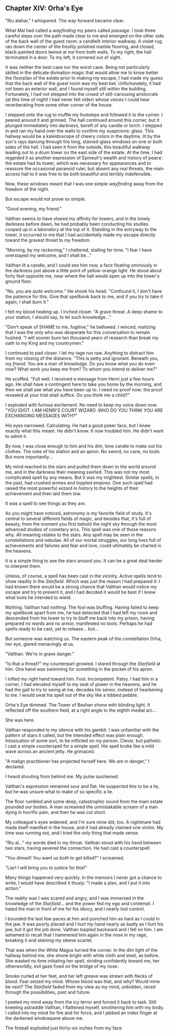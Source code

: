 Chapter XIV: Orha's Eye
-----------------------

"Riu alahar," I whispered. The way forward became clear.

What Mal had called a *wayfinding* my peers called *passage*. I took three careful steps over the path made clear to me and emerged on the other side of the back wall of the guest room: a candlelit interior walkway. A violet rug ran down the center of the freshly polished marble flooring, and closed, black-painted doors leered at me from both walls. To my right, the hall terminated in a door. To my left, it cornered out of sight.

It was neither the best case nor the worst case. Being not particularly skilled in the delicate divination magic that would allow me to know better the floorplan of the estate prior to making my escape, I had made my guess that the back wall of the guest room was my best bet. Unfortunately, it had not been an exterior wall, and I found myself still within the building. Fortunately, I had not stepped into the crowd of still-carousing aristocrats (at this time of night! I had never felt older) whose voices I could hear reverberating from some other corner of the house.

I stepped onto the rug to muffle my footsteps and followed it to the corner. I peered around it and grinned. The hall continued around this corner, but it plunged immediately into darkness, bereft of any candle or torch. I stepped in and ran my hand over the walls to confirm my suspicions: glass. This hallway would be a kaleidoscope of cheery colors in the daytime, lit by the sun's rays dancing through the long, stained-glass windows on one or both sides of the hall. I had seen it from the outside, this beautiful walkway leading out to a drum tower on the east side of the estate. At the time, I had regarded it as another expression of Épineuil's wealth and history of peace: the estate had its tower, which was necessary for appearances and to reassure the occasional paranoid ruler, but absent any real threats, the main access hall to it was free to be both beautiful and terribly indefensible.

Now, these windows meant that I was one simple *wayfinding* away from the freedom of the night.

But escape would not prove so simple.

"Good evening, my friend."

Valthan seems to have shared my affinity for towers, and in the lonely darkness before dawn, he had probably been conducting his studies cooped up in a laboratory at the top of it. Standing in the entryway to the tower, it occurred to me that I had accidentally made my escape directly toward the gravest threat to my freedom.

"Morning, by my reckoning," I chattered, stalling for time. "I fear I have overstayed my welcome, and I shall be..."

Valthan lit a candle, and I could see him now, a face floating ominously in the darkness just above a little point of yellow-orange light. He stood about forty feet opposite me, near where the hall would open up into the tower's ground floor.

"No, you are *quite welcome.*" He shook his head. "Confound it, I don't have the patience for this. Give that spellbook back to me, and if you try to take it again, I shall *burn* it."

I felt my blood heating up. I inched closer. "A grave threat. A deep shame to your station, I should say, to let such knowledge..."

"Don't speak of SHAME to me, fugitive," he bellowed. I winced, realizing that I was the only who was desperate for this conversation to remain hushed. "I will sooner burn ten thousand years of research than break my oath to my King and my countrymen."

I continued to pad closer. I let my rage run raw. Anything to distract him from my closing of the distance. "This is petty and ignorant. Beneath you, my *friend*. You are a man of *knowledge*. Do you know what you do even now? What work you keep me from? To whom you intend to deliver me?"

He scoffed. "Full well. I received a message from Henri just a few hours ago. He shall have a contingent here to take you home by the morning, and then we shall see what you have been up to. I need no proof now; the proof revealed at your trial shall suffice. Do you think me a child?"

I exploded with furious excitement. No need to keep my voice down now. "YOU IDIOT. I AM HENRI'S COURT WIZARD. WHO DO YOU THINK YOU ARE EXCHANGING MESSAGES WITH?"

His eyes narrowed. Calculating. He had a good poker face, but I knew exactly what this meant. He didn't know. It now troubled him. He didn't want to admit it.

By now, I was close enough to him and his dim, lone candle to make out his clothes. The robe of his station and an apron. No sword, no cane, no tools. But more importantly...

My mind reached to the stars and pulled them down to the world around me, and in the darkness their meaning swirled. This was not my most complicated spell by any means. But it was my mightiest. Similar spells, in the past, had crushed armies and toppled empires. One such spell had raised the most powerful wizard in history to the heights of their achievement and then laid them low.

It was a spell to see things as they are.

As you might have noticed, astronomy is my favorite field of study. It's central to several different fields of magic, and besides that, it's full of beauty, from the moment you first behold the night sky through the most advanced studies of cometary arcs. This spell was one of those reasons why. All meaning relates to the stars. Any spell may be seen in the constellations and nebulae. All of our mortal struggles, our long lives full of achievements and failures and fear and love, could ultimately be charted in the heavens.

It is a simple thing to see the stars around you. It can be a great deal harder to interpret them.

Unless, of course, a spell has been cast in the vicinity. Active spells tend to show readily in the *Starfield*. Which was just the reason I had prepared it: I had known there would be a strong chance that Valthan would notice my escape and try to prevent it, and I had decided it would be best if I knew what tools he intended to wield.

Nothing. Valthan had *nothing.* The fool was bluffing. Having failed to keep my spellbook apart from me, he had detected that I had left my room and descended from his tower to try to bluff me back into my prison, having prepared no wards and no armor, manifested no tools. Perhaps he had spells ready to be cast, yet to release... but...

But someone was watching us. The eastern peak of the constellation Orha, her eye, glared menacingly at us.

"Valthan. We're in grave danger."

"Is that a threat?" my counterpart growled. I stared through the *Starfield* at him. One hand was swimming for something in the pocket of his apron.

I lofted my right hand toward him. Fool. Incompetent. Patsy. I had him in a corner, I had elevated myself to my seat of power in the heavens, and he had the gall to try to swing at me, decades his senior, instead of hearkening to me. I would swat his spell out of the sky like a lobbed pebble.

Orha's Eye dimmed. The Tower of Beshan shone with blinding light. It reflected off the southern field, at a right angle to the eighth medial arc...

She was here.

Valthan responded to my silence with his gambit. I was unfamiliar with the pattern of stars it called, but the intended effect was plain enough. Intoxication of some sort, to be inflicted on my person. Clever, but pathetic. I cast a simple counterspell for a simple spell. His spell broke like a mild wave across an ancient jetty. He grimaced.

"A malign practitioner has projected herself here. We are in danger," I declared.

I heard shouting from behind me. My pulse quickened.

Valthan's expression remained sour and flat. He suspected this to be a lie, but he was unsure what to make of so specific a lie.

The floor rumbled and some deep, catastrophic sound from the main estate pounded our bodies. A man screamed the unmistakable scream of a man dying in horrific pain, and then he was cut short.

My colleague's eyes widened, and I'm sure mine did, too. A nightmare had made itself manifest in the house, and it had already claimed one victim. My time was running out, and I tried the only thing that made sense.

"Riu al..." my words died in my throat. Valthan stood with his hand between two stars, having severed the connection. He had cast a counterspell.

"You dimwit! You want us *both* to get killed?" I screamed.

"Liar! I will bring you to justice for this!"

Many things happened very quickly. In the memoirs I never got a chance to write, I would have described it thusly: "I made a plan, and I put it into action."

The reality was I was scared and angry, and I was immersed in the knowledge of the *Starfield*... and the power fed my ego and contempt. I hated the man in front of me for his idiocy, and I nearly lost control.

I bounded the last few paces at him and punched him as hard as I could in the jaw. It was poorly placed and I hurt my hand nearly as badly as I hurt his jaw, but it got the job done. Valthan toppled backward and I fell on him. I am ashamed to recall that I hammered him again in the nose in my rage, breaking it and staining my sleeve scarlet.

That was when the White Magus turned the corner. In the dim light of the hallway behind me, she shone bright with white cloth and steel, as before. She wasted no time initiating her spell, striding confidently toward me, her otherworldly, evil gaze fixed on the bridge of my nose.

Smoke curled at her feet, and her left greave was strewn with flecks of blood. Fear seized my mind. Whose blood was that, and why? Would mine be next? The *Starfield* faded from my view as my mind, unbidden, raced through the possibilities, past and future.

I peeled my mind away from the icy terror and forced it back to task. Still kneeling astraddle Valthan, I flattened myself, smothering him with my body. I called into my mind for fire and for force, and I jabbed an index finger at the darkened windowpane above me.

The fireball exploded just thirty-six inches from my face.